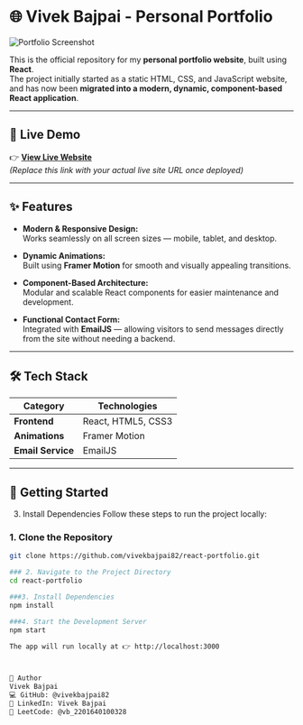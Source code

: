 # 🌐 Vivek Bajpai - Personal Portfolio

![Portfolio Screenshot](assets/screenshot.png)

This is the official repository for my **personal portfolio website**, built using **React**.  
The project initially started as a static HTML, CSS, and JavaScript website, and has now been **migrated into a modern, dynamic, component-based React application**.

---

## 🔗 Live Demo

👉 **[View Live Website](https://vivekbajpaiportfolio.netlify.app/)**  
*(Replace this link with your actual live site URL once deployed)*

---

## ✨ Features

- **Modern & Responsive Design:**  
  Works seamlessly on all screen sizes — mobile, tablet, and desktop.

- **Dynamic Animations:**  
  Built using **Framer Motion** for smooth and visually appealing transitions.

- **Component-Based Architecture:**  
  Modular and scalable React components for easier maintenance and development.

- **Functional Contact Form:**  
  Integrated with **EmailJS** — allowing visitors to send messages directly from the site without needing a backend.

---

## 🛠️ Tech Stack

| Category | Technologies |
|-----------|---------------|
| **Frontend** | React, HTML5, CSS3 |
| **Animations** | Framer Motion |
| **Email Service** | EmailJS |

---

## 🚀 Getting Started
3. Install Dependencies
Follow these steps to run the project locally:

### 1. Clone the Repository
```bash
git clone https://github.com/vivekbajpai82/react-portfolio.git

### 2. Navigate to the Project Directory
cd react-portfolio

###3. Install Dependencies
npm install

###4. Start the Development Server
npm start

The app will run locally at 👉 http://localhost:3000



👤 Author
Vivek Bajpai
💻 GitHub: @vivekbajpai82
💼 LinkedIn: Vivek Bajpai
🧠 LeetCode: @vb_2201640100328
